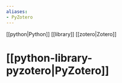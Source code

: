 ```yaml
---
aliases: 
- PyZotero
---
```


[[python|Python]] [[library]] [[zotero|Zotero]]

# [[python-library-pyzotero|PyZotero]]